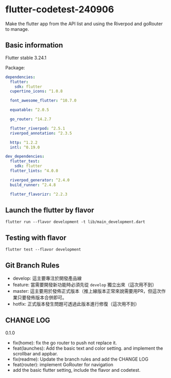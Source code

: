 # flutter-codetest-240906
Make the flutter app from the API list and using the Riverpod and goRouter to manage.

## Basic information

Flutter stable 3.24.1

Package:
```yaml
dependencies:
  flutter:
    sdk: flutter
  cupertino_icons: ^1.0.8

  font_awesome_flutter: ^10.7.0

  equatable: ^2.0.5

  go_router: ^14.2.7

  flutter_riverpod: ^2.5.1
  riverpod_annotation: ^2.3.5

  http: ^1.2.2
  intl: ^0.19.0

dev_dependencies:
  flutter_test:
    sdk: flutter
  flutter_lints: ^4.0.0

  riverpod_generator: ^2.4.0
  build_runner: ^2.4.8

  flutter_flavorizr: ^2.2.3
```

## Launch the flutter by flavor

```
flutter run --flavor development -t lib/main_development.dart
```

## Testing with flavor

```
flutter test --flavor development
```

## Git Branch Rules
- develop: 這主要專注於開發產品線
- feature: 當需要開發新功能時必須先從 `develop` 獨立出來（這次用不到）
- master: 這主要用於發佈正式版本（推上線版本正常來說需要用PR，但這次作業只要發佈版本合併即可。
- hotfix: 正式版本發生問題可透過此版本進行修復（這次用不到）

## CHANGE LOG

0.1.0
- fix(home): fix the go router to push not replace it.
- feat(launches): Add the basic text and color setting. and implement the scrollbar and appbar.
- fix(readme): Update the branch rules and add the CHANGE LOG
- feat(router): implement GoRouter for navigation
- add the basic flutter setting, include the flavor and codetest.